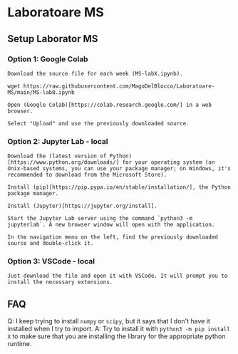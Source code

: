 # Laboratoare MS
## Setup Laborator MS
### Option 1: Google Colab

    Download the source file for each week (MS-labX.ipynb).
`wget https://raw.githubusercontent.com/MagoDelBlocco/Laboratoare-MS/main/MS-lab0.ipynb`

    Open (Google Colab)[https://colab.research.google.com/] in a web browser.

    Select "Upload" and use the previously downloaded source.

### Option 2: Jupyter Lab - local

    Download the (latest version of Python)[https://www.python.org/downloads/] for your operating system (on Unix-based systems, you can use your package manager; on Windows, it's recommended to download from the Microsoft Store).

    Install (pip)[https://pip.pypa.io/en/stable/installation/], the Python package manager.

    Install (Jupyter)[https://jupyter.org/install].

    Start the Jupyter Lab server using the command `python3 -m jupyterlab`. A new browser window will open with the application.

    In the navigation menu on the left, find the previously downloaded source and double-click it.

### Option 3: VSCode - local
    Just download the file and open it with VSCode. It will prompt you to install the necessary extensions.

## FAQ
Q: I keep trying to install `numpy` or `scipy`, but it says that I don't have it installed when I try to import.
A: Try to install it with `python3 -m pip install X` to make sure that you are installing the library for the appropriate python runtime.
